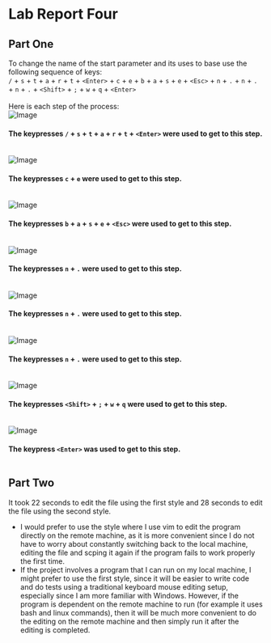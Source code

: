 # Lab Report Four

## Part One

To change the name of the start parameter and its uses to base use the following sequence of keys:<br/>
`/` + `s` + `t` + `a` + `r` + `t` + `<Enter>` + `c` + `e` + `b` + `a` + `s` + `e` + `<Esc>` + `n` + `.` + `n` + `.` + `n` + `.` + `<Shift>` + `;`  + `w` + `q` + `<Enter>`<br/><br/>
Here is each step of the process:<br/>
![Image](/week-6-lab/StepOne.jpg)<br/>
#### The keypresses `/` + `s` + `t` + `a` + `r` + `t` + `<Enter>` were used to get to this step. <br/><br/>

![Image](/week-6-lab/StepTwo.jpg)<br/>
#### The keypresses `c` + `e` were used to get to this step. <br/><br/>

![Image](/week-6-lab/StepThree.jpg)<br/>
#### The keypresses `b` + `a` + `s` + `e` + `<Esc>` were used to get to this step. <br/><br/>

![Image](/week-6-lab/StepFour.jpg)<br/>
#### The keypresses `n` + `.` were used to get to this step. <br/><br/>

![Image](/week-6-lab/StepFive.jpg)<br/>
#### The keypresses `n` + `.` were used to get to this step. <br/><br/>

![Image](/week-6-lab/StepSix.jpg)<br/>
#### The keypresses `n` + `.` were used to get to this step. <br/><br/>

![Image](/week-6-lab/StepSeven.jpg)<br/>
#### The keypresses `<Shift>` + `;`  + `w` + `q` were used to get to this step. <br/><br/>

![Image](/week-6-lab/StepEight.jpg)<br/>
#### The keypress `<Enter>` was used to get to this step. <br/><br/>

## Part Two

It took 22 seconds to edit the file using the first style and 28 seconds to edit the file using the second style. </br>

* I would prefer to use the style where I use vim to edit the program directly on the remote machine, as it is more convenient since I do not have to worry about constantly switching back to the local machine, editing the file and scping it again if the program fails to work properly the first time.
* If the project involves a program that I can run on my local machine, I might prefer to use the first style, since it will be easier to write code and do tests using a traditional keyboard mouse editing setup, especially since I am more familiar with Windows. However, if the program is dependent on the remote machine to run (for example it uses bash and linux commands), then it will be much more convenient to do the editing on the remote machine and then simply run it after the editing is completed.